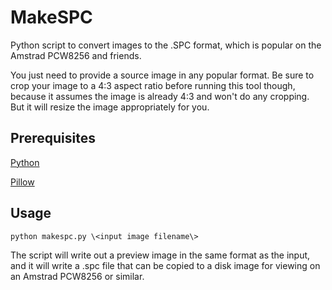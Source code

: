 # MakeSPC
Python script to convert images to the .SPC format, which is popular on the Amstrad PCW8256 and friends.

You just need to provide a source image in any popular format. Be sure to crop your image to a 4:3 aspect ratio before running this tool though, because it assumes the image is already 4:3 and won't do any cropping.  But it will resize the image appropriately for you.

## Prerequisites
[Python](https://www.python.org/)

[Pillow](https://pillow.readthedocs.io/en/stable/)

## Usage
`python makespc.py \<input image filename\>`

The script will write out a preview image in the same format as the input, and it will write a .spc file that can be copied to a disk image for viewing on an Amstrad PCW8256 or similar.
